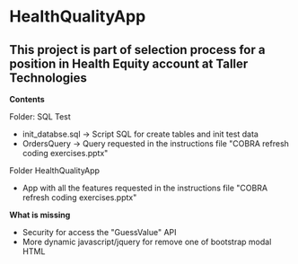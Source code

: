 # HealthQualityApp
## This project is part of selection process for a position in Health Equity account at Taller Technologies

**Contents**

Folder: SQL Test
- init_databse.sql -> Script SQL for create tables and init test data
- OrdersQuery -> Query requested in the instructions file "COBRA refresh coding exercises.pptx"

Folder HealthQualityApp
- App with all the features requested in the instructions file "COBRA refresh coding exercises.pptx"


**What is missing**
- Security for access the "GuessValue" API
- More dynamic javascript/jquery for remove one of bootstrap modal HTML